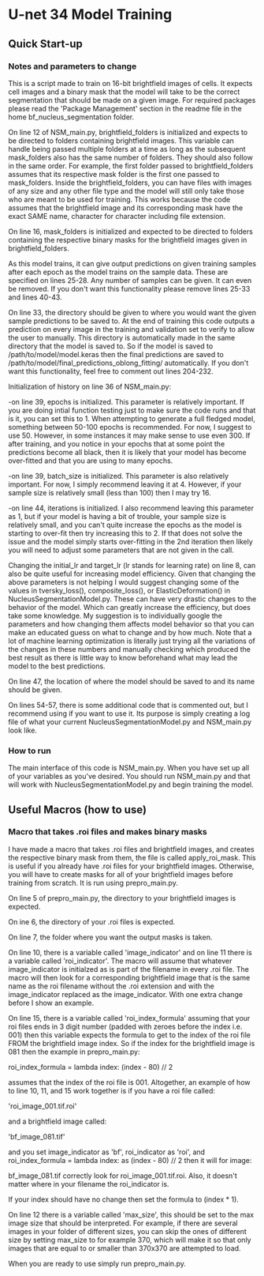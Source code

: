 # U-net 34 Model Training

## Quick Start-up

### Notes and parameters to change

This is a script made to train on 16-bit brightfield images of cells. It expects cell images and a binary mask that the model will take to be the correct segmentation that should be made 
on a given image. For required packages please read the 'Package Management' section in the readme file in the home bf_nucleus_segmentation folder. 

On line 12 of NSM_main.py, brightfield_folders is initialized and expects to be directed to folders containing brightfield images. This variable can handle being passed multiple 
folders at a time as long as the subsequent mask_folders also has the same number of folders. They should also follow in the same order. For example, the first folder passed to 
brightfield_folders assumes that its respective mask folder is the first one passed to mask_folders. Inside the brightfield_folders, you can have files with images of any size and any 
other file type and the model will still only take those who are meant to be used for training. This works because the code assumes that the brightfield image and its corresponding 
mask have the exact SAME name, character for character including file extension. 

On line 16, mask_folders is initialized and expected to be directed to folders containing the respective binary masks for the brightfield images given in brightfield_folders. 

As this model trains, it can give output predictions on given training samples after each epoch as the model trains on the sample data. These are specified on lines 25-28. Any number of
samples can be given. It can even be removed. If you don't want this functionality please remove lines 25-33 and lines 40-43. 

On line 33, the directory should be given to where you would want the given sample predictions to be saved to. 
At the end of training this code outputs a prediction on every image in the training and validation set to verify to allow the user to manually. This directory is automatically made in 
the same directory that the model is saved to. So if the model is saved to /path/to/model/model.keras then the final predictions are saved to 
/path/to/model/final_predictions_oblong_fitting/ automatically. If you don't want this functionality, feel free to comment out lines 204-232.

Initialization of history on line 36 of NSM_main.py:

  -on line 39, epochs is initialized. This parameter is relatively important. If you are doing intial function testing just to make sure the code runs and that is it, you can set this
to 1. When attempting to generate a full fledged model, something between 50-100 epochs is recommended. For now, I suggest to use 50. However, in some instances it may make sense to
use even 300. If after training, and you notice in your epochs that at some point the predictions become all black, then it is likely that your model has become over-fitted and that you
are using to many epochs.

  -on line 39, batch_size is initialized. This parameter is also relatively important. For now, I simply recommend leaving it at 4. However, if your sample size is relatively small (less than 100) then I may try 16.
  
  -on line 44, iterations is initialized. I also recommend leaving this parameter as 1, but if your model is having a bit of trouble, your sample size is relatively small, and you can't
quite increase the epochs as the model is starting to over-fit then try increasing this to 2. If that does not solve the issue and the model simply starts over-fitting in the 2nd iteration then likely you will need to adjust some parameters that are not given in the call. 

Changing the initial_lr and target_lr (lr stands for learning rate) on line 8, can also be quite useful for increasing model efficiency.
Given that changing the above parameters is not helping I would suggest changing some of the values in tversky_loss(), composite_loss(), or ElasticDeformation() in
NucleusSegmentationModel.py. These can have very drastic changes to the behavior of the model. Which can greatly increase the efficiency, but does take some knowledge. My suggestion is
to individually google the parameters and how changing them affects model behavior so that you can make an educated guess on what to change and by how much. Note that a lot of machine
learning optimization is literally just trying all the variations of the changes in these numbers and manually checking which produced the best result as there is little way to know
beforehand what may lead the model to the best predictions. 

On line 47, the location of where the model should be saved to and its name should be given. 

On lines 54-57, there is some additional code that is commented out, but I recommend using if you want to use it. Its purpose is simply creating a log file of what your current 
NucleusSegmentationModel.py and NSM_main.py look like.

### How to run

The main interface of this code is NSM_main.py. When you have set up all of your variables as you've desired. You should run NSM_main.py and that will work with 
NucleusSegmentationModel.py and begin training the model. 

## Useful Macros (how to use)

### Macro that takes .roi files and makes binary masks

I have made a macro that takes .roi files and brightfield images, and creates the respective binary mask from them, the file is called apply_roi_mask. This is useful if you already 
have .roi files for your brightfield images. Otherwise, you will have to create masks for all of your brightfield images before training from scratch. It is run using prepro_main.py.

On line 5 of prepro_main.py, the directory to your brightfield images is expected.

On ine 6, the directory of your .roi files is expected.

On line 7, the folder where you want the output masks is taken.

On line 10, there is a variable called 'image_indicator' and on line 11 there is a variable called 'roi_indicator'. The macro will assume that whatever image_indicator is initialzed as
is part of the filename in every .roi file. The macro will then look for a corresponding brightfield image that is the same name as the roi filename without the .roi extension and with
the image_indicator replaced as the image_indicator. With one extra change before I show an example. 

On line 15, there is a variable called 'roi_index_formula' assuming that your roi files ends in 3 digit number (padded with zeroes before the index i.e. 001) then this variable expects
the formula to get to the index of the roi file FROM the brightfield image index. So if the index for the brightfield image is 081 then the example in prepro_main.py:

roi_index_formula = lambda index: (index - 80) // 2

assumes that the index of the roi file is 001. Altogether, an example of how to line 10, 11, and 15 work together is if you have a roi file called:

'roi_image_001.tif.roi' 

and a brightfield image called: 

'bf_image_081.tif' 

and you set image_indicator as 'bf', roi_indicator as 'roi', and roi_index_formula = lambda index: as (index - 80) // 2 then it will for image: 

bf_image_081.tif correctly look for roi_image_001.tif.roi. Also, it doesn't matter where in your filename the roi_indicator is.

If your index should have no change then set the formula to (index * 1). 

On line 12 there is a variable called 'max_size', this should be set to the max image size that should be interpreted. For example, if there are several images in your folder of
different sizes, you can skip the ones of different size by setting max_size to for example 370, which will make it so that only images that are equal to or smaller than 370x370 are
attempted to load. 

When you are ready to use simply run prepro_main.py.
